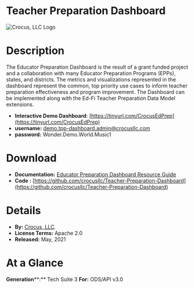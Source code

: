 # Teacher Preparation Dashboard

![Crocus, LLC Logo](https://edfidocs.blob.core.windows.net/$web/img/edfi-exchange/technology/image2021-6-9_10-37-10.png)

# Description

The Educator Preparation Dashboard is the result of a grant funded project and a collaboration with many Educator Preparation Programs (EPPs), states, and districts. The metrics and visualizations represented in the dashboard represent the common, top priority use cases to inform teacher preparation effectiveness and program improvement. The Dashboard can be implemented along with the Ed-Fi Teacher Preparation Data Model extensions.

* **Interactive Demo Dashboard**: [https://tinyurl.com/CrocusEdPrep](https://tinyurl.com/CrocusEdPrep)
* **username:** [demo.tpp-dashboard.admin@crocusllc.com](mailto:demo.tpp-dashboard.admin@crocusllc.com)
* **password:** Wonder.Demo.World.Music1

# Download

* **Documentation:** [Educator Preparation Dashboard Resource Guide](https://drive.google.com/file/d/1OECORhwulpGfLGtS9axeiUlnMffbDder/view?usp=sharing)
* **Code :** [https://github.com/crocusllc/Teacher-Preparation-Dashboard](https://github.com/crocusllc/Teacher-Preparation-Dashboard)

# Details

* **By:** [Crocus, LLC](https://www.crocusllc.com/).
* **License Terms:** Apache 2.0
* **Released:** May, 2021

# **At a Glance**

**Generation****:** Tech Suite 3
**For:** ODS/API v3.0

